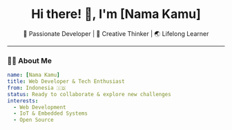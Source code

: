 <h1 align="center">Hi there! 👋, I'm [Nama Kamu]</h1>
<p align="center">
  🚀 Passionate Developer | 🎨 Creative Thinker | 🌏 Lifelong Learner  
</p>

---

### 👨‍💻 About Me
```yaml
name: [Nama Kamu]
title: Web Developer & Tech Enthusiast
from: Indonesia 🇮🇩
status: Ready to collaborate & explore new challenges
interests:
  - Web Development
  - IoT & Embedded Systems
  - Open Source
